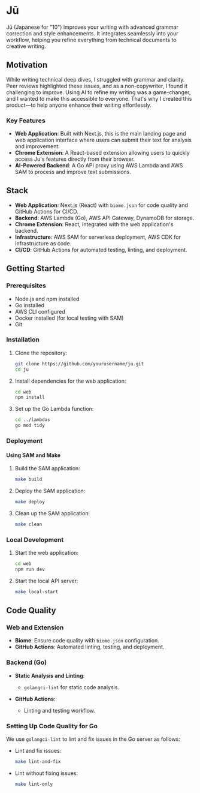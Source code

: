 # Jū

Jū (Japanese for "10") improves your writing with advanced grammar correction and style enhancements. It integrates seamlessly into your workflow, helping you refine everything from technical documents to creative writing.

## Motivation

While writing technical deep dives, I struggled with grammar and clarity. Peer reviews highlighted these issues, and as a non-copywriter, I found it challenging to improve. Using AI to refine my writing was a game-changer, and I wanted to make this accessible to everyone. That's why I created this product—to help anyone enhance their writing effortlessly.

### Key Features

- **Web Application**: Built with Next.js, this is the main landing page and web application interface where users can submit their text for analysis and improvement.
- **Chrome Extension**: A React-based extension allowing users to quickly access Ju's features directly from their browser.
- **AI-Powered Backend**: A Go API proxy using AWS Lambda and AWS SAM to process and improve text submissions.

## Stack

- **Web Application**: Next.js (React) with `biome.json` for code quality and GitHub Actions for CI/CD.
- **Backend**: AWS Lambda (Go), AWS API Gateway, DynamoDB for storage.
- **Chrome Extension**: React, integrated with the web application's backend.
- **Infrastructure**: AWS SAM for serverless deployment, AWS CDK for infrastructure as code.
- **CI/CD**: GitHub Actions for automated testing, linting, and deployment.

## Getting Started

### Prerequisites

- Node.js and npm installed
- Go installed
- AWS CLI configured
- Docker installed (for local testing with SAM)
- Git

### Installation

1. Clone the repository:

   ```bash
   git clone https://github.com/yourusername/ju.git
   cd ju
   ```

2. Install dependencies for the web application:

   ```bash
   cd web
   npm install
   ```

3. Set up the Go Lambda function:
   ```bash
   cd ../lambdas
   go mod tidy
   ```

### Deployment

#### Using SAM and Make

1. Build the SAM application:

   ```bash
   make build
   ```

2. Deploy the SAM application:

   ```bash
   make deploy
   ```

3. Clean up the SAM application:
   ```bash
   make clean
   ```

### Local Development

1. Start the web application:

   ```bash
   cd web
   npm run dev
   ```

2. Start the local API server:
   ```bash
   make local-start
   ```

## Code Quality

### Web and Extension

- **Biome**: Ensure code quality with `biome.json` configuration.
- **GitHub Actions**: Automated linting, testing, and deployment.

### Backend (Go)

- **Static Analysis and Linting**:

  - `golangci-lint` for static code analysis.

- **GitHub Actions**:
  - Linting and testing workflow.

### Setting Up Code Quality for Go

We use `golangci-lint` to lint and fix issues in the Go server as follows:

- Lint and fix issues:

  ```bash
  make lint-and-fix
  ```

- Lint without fixing issues:
  ```bash
  make lint-only
  ```
